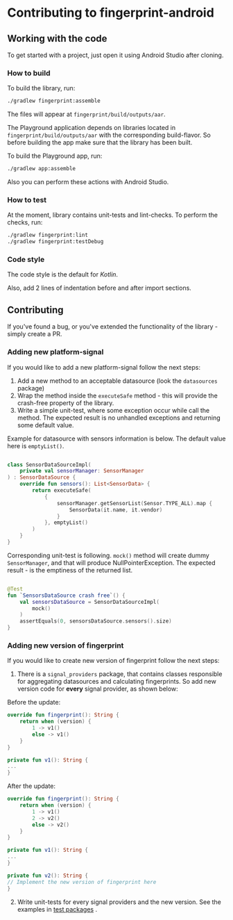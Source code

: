 # Contributing to fingerprint-android

## Working with the code

To get started with a project, just open it using Android Studio after cloning.

### How to build

To build the library, run:

```bash
./gradlew fingerprint:assemble
```

The files will appear at `fingerprint/build/outputs/aar`.

The Playground application depends on libraries located in `fingerprint/build/outputs/aar` with the corresponding build-flavor. So before building the app make sure that the library has been built.

To build the Playground app, run:

```bash
./gradlew app:assemble
```

Also you can perform these actions with Android Studio.

### How to test

At the moment, library contains unit-tests and lint-checks. To perform the checks, run:

```bash
./gradlew fingerprint:lint
./gradlew fingerprint:testDebug
```

### Code style

The code style is the default for _Kotlin_.

Also, add 2 lines of indentation before and after import sections.

## Contributing

If you've found a bug, or you've extended the functionality of the library - simply create a PR.

### Adding new platform-signal

If you would like to add a new platform-signal follow the next steps:

1. Add a new method to an acceptable datasource (look the `datasources` package)
2. Wrap the method inside the `executeSafe` method - this will provide the crash-free property of the library.
3. Write a simple unit-test, where some exception occur while call the method. The expected result is no unhandled exceptions and returning some default value. 

Example for datasource with sensors information is below. The default value here is `emptyList()`.

```kotlin

class SensorDataSourceImpl(
    private val sensorManager: SensorManager
) : SensorDataSource {
    override fun sensors(): List<SensorData> {
        return executeSafe(
            {
                sensorManager.getSensorList(Sensor.TYPE_ALL).map {
                    SensorData(it.name, it.vendor)
                }
            }, emptyList()
        )
    }
}
```

Corresponding unit-test is following. `mock()` method will create dummy `SensorManager`, and that will produce NullPointerException. The expected result - is the emptiness of the returned list.

```kotlin

@Test
fun `SensorsDataSource crash free`() {
    val sensorsDataSource = SensorDataSourceImpl(
        mock()
    )
    assertEquals(0, sensorsDataSource.sensors().size)
}

```

### Adding new version of fingerprint

If you would like to create new version of fingerprint follow the next steps:

1. There is a `signal_providers` package, that contains classes responsible for aggregating datasources and calculating fingerprints. So add new version code for **every** signal provider, as shown below:

Before the update:

```kotlin
override fun fingerprint(): String {
    return when (version) {
        1 -> v1()
        else -> v1()
    }
}

private fun v1(): String {
...
}
```

After the update:

```kotlin
override fun fingerprint(): String {
    return when (version) {
        1 -> v1()
        2 -> v2()
        else -> v2()
    }
}

private fun v1(): String {
...
}

private fun v2(): String {
// Implement the new version of fingerprint here
}
```

2. Write unit-tests for every signal providers and the new version. See the examples in [test packages](../fingerprint/src/test/java/com/fingerprintjs/android/fingerprint/signal_providers)  . 